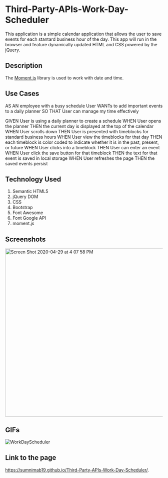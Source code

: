 # Third-Party-APIs-Work-Day-Scheduler

This application is a simple calendar application that allows the user to save events for each stantard business hour of the day. This app will run in the browser and feature dynamically updated HTML and CSS powered by the jQuery. 


## Description

The [Moment.js](https://momentjs.com/) library is used to work with date and time. 


## Use Cases

AS AN employee with a busy schedule
User WANTs to add important events to a daily planner
SO THAT User can manage my time effectively

GIVEN User is using a daily planner to create a schedule
WHEN User opens the planner
THEN the current day is displayed at the top of the calendar
WHEN User scrolls down
THEN User is presented with timeblocks for standard business hours
WHEN User view the timeblocks for that day
THEN each timeblock is color coded to indicate whether it is in the past, present, or future
WHEN User clicks into a timeblock
THEN User can enter an event
WHEN User click the save button for that timeblock
THEN the text for that event is saved in local storage
WHEN User refreshes the page
THEN the saved events persist


## Technology Used
1. Semantic HTML5
2. jQuery DOM
3. CSS
4. Bootstrap
5. Font Awesome
6. Font Google API
7. moment.js


## Screenshots
<img width="535" alt="Screen Shot 2020-04-29 at 4 07 58 PM" src="https://user-images.githubusercontent.com/55207625/80655839-8440e780-8a34-11ea-94db-b0c42d8bb738.png">



## GIFs
![WorkDayScheduler](https://user-images.githubusercontent.com/55207625/80655776-5c518400-8a34-11ea-9662-4fa8701c586e.gif)




## Link to the page
https://sumnimab19.github.io/Third-Party-APIs-Work-Day-Scheduler/.

